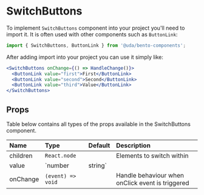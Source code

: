 # SwitchButtons

To implement `SwitchButtons` component into your project you'll need to import it. It is often used with other components such as `ButtonLink`:

```jsx
import { SwitchButtons, ButtonLink } from '@uda/bento-components';
```

After adding import into your project you can use it simply like:

```jsx
<SwitchButtons onChange={() => HandleChange()}>
  <ButtonLink value="first">First</ButtonLink>
  <ButtonLink value="second">Second</ButtonLink>
  <ButtonLink value="third">Value</ButtonLink>
</SwitchButtons>
```

## Props

Table below contains all types of the props available in the SwitchButtons component.

| Name     | Type              | Default | Description                                      |
| :------- | :---------------- | :------ | :----------------------------------------------- |
| children | `React.node`      |         | Elements to switch within                        |
| value    | `number | string` |         | Defined value for the children                   |
| onChange | `(event) => void` |         | Handle behaviour when onClick event is triggered |
